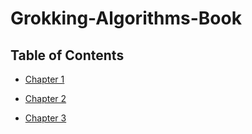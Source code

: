 # Grokking-Algorithms-Book

## Table of Contents
    
  * [Chapter 1](#Chapter-1)

  * [Chapter 2](#Chapter-2)

  * [Chapter 3](#Chapter-3)
